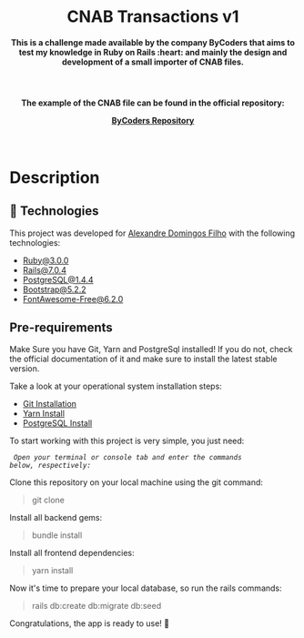 <h1 align="center">
  <strong>CNAB</strong> Transactions v1
</h1>

</hr>

<h4 align="center">
  This is a challenge made available by the company ByCoders that aims to test my knowledge in Ruby on Rails :heart: and mainly the design and development of a small importer of CNAB files.
</h4>

</br>

<h4 align="center">
  The example of the CNAB file can be found in the official repository:

  [ByCoders Repository](https://github.com/ByCodersTec/desafio-dev)
</h4>

</br>

<p align="center">

# Description
## :rocket: Technologies
This project was developed for [Alexandre Domingos Filho](https://github.com/alexandredfilho) with the following technologies:

-  [Ruby@3.0.0](https://www.ruby-lang.org/en/)
-  [Rails@7.0.4](https://rubyonrails.org/)
-  [PostgreSQL@1.4.4](https://www.postgresql.org/)
-  [Bootstrap@5.2.2](https://getbootstrap.com)
-  [FontAwesome-Free@6.2.0](https://fontawesome.com)

## Pre-requirements

Make Sure you have Git, Yarn and PostgreSql installed! If you do not, check the official documentation of it and make sure to install the latest stable version.

Take a look at your operational system installation steps:
-  [Git Installation](https://git-scm.com/book/en/v2/Getting-Started-Installing-Git)
-  [Yarn Install](https://yarnpkg.com/getting-started/install)
-  [PostgreSQL Install](https://www.postgresql.org/download/)

To start working with this project is very simple, you just need:

<code> _Open your terminal or console tab and enter the commands below, respectively:_</code>

Clone this repository on your local machine using the git command:

> git clone

Install all backend gems:

> bundle install

Install all frontend dependencies:

> yarn install

Now it's time to prepare your local database, so run the rails commands:

> rails db:create db:migrate db:seed

</hr>

Congratulations, the app is ready to use! :tada:

</hr>